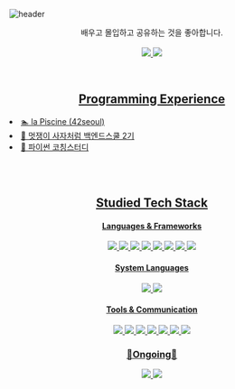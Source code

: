 ![header](https://capsule-render.vercel.app/api?type=transparent&text=Welcome&desc=Here%20is%20Dohyun's%20Github&descAlignY=80&descAlign=60&height=100&fontColor=00cec8&fontSize=60)

<p align = "center"> 배우고 몰입하고 공유하는 것을 좋아합니다.
<br><br>
<a href="dohyunre702@gmail.com"><img src ="https://img.shields.io/badge/Gmail-EA4335?style=flat-square&logo=Gmail&logoColor=white">
<a href="https://yozm.wishket.com/magazine/detail/1856/"><img src = "https://img.shields.io/badge/YozmIt-6B16EE?style=flat-square">
</p>

<br>
<h2 align="center"><b> Programming Experience </b></h2>
<p>
<li> 🏊 la Piscine (42seoul) </li>
<li> 🦁 멋쟁이 사자처럼 백엔드스쿨 2기 </li>
<li> 📘 파이썬 코칭스터디 </li>
</p>

<br><br>
<h2 align="center"><b> Studied Tech Stack </b></h2>
<h4 align="center"> Languages & Frameworks </h4>
<p align="center">
<img src ="https://img.shields.io/badge/HTML5-E34F26?style=flat-square&logo=HTML5&logoColor=white">
<img src ="https://img.shields.io/badge/CSS3-1572B6?style=flat-square&logo=CSS3&logoColor=white">
<img src ="https://img.shields.io/badge/Python-3776AB?style=flat-square&logo=Python&logoColor=white">
<img src ="https://img.shields.io/badge/Java-FFFFFF?style=flat-square&logo=OpenJDK&logoColor=black">
<img src ="https://img.shields.io/badge/MySQL-4479A1?style=flat-square&logo=MySQL&logoColor=white">
<img src ="https://img.shields.io/badge/Django-092E20?style=flat-square&logo=Django&logoColor=white">
<img src ="https://img.shields.io/badge/Spring Boot-6DB33F?style=flat-square&logo=Spring Boot&logoColor=white">
<img src = "https://img.shields.io/badge/Spring Rest Docs-6DB33F?style=flat-square&logoColor=white">
</p>

<h4 align="center"> System Languages </h4>
<p align="center">
<img src ="https://img.shields.io/badge/LINUX-FCC624?style=flat-square&logo=LINUX&logoColor=black">
<img src ="https://img.shields.io/badge/Vim-019733?style=flat-square&logo=Vim&logoColor=white">
</p>

<h4 align="center"> Tools & Communication </h4>
<p align="center">
<img src ="https://img.shields.io/badge/IntelliJ-000000?style=flat-square&logo=IntelliJ IDEA&logoColor=white">
<img src ="https://img.shields.io/badge/VSCode-007ACC?style=flat-square&logo=Visual Studio Code&logoColor=white">
<img src ="https://img.shields.io/badge/GitHub-181717?style=flat-square&logo=GitHub&logoColor=white">
<img src ="https://img.shields.io/badge/GitLab-FC6D26?style=flat-square&logo=GitLab&logoColor=white">
<img src ="https://img.shields.io/badge/Slack-4A154B?style=flat-square&logo=Slack&logoColor=white">
<img src ="https://img.shields.io/badge/Discord-5865F2?style=flat-square&logo=Discord&logoColor=white">
<img src ="https://img.shields.io/badge/Notion-000000?style=flat-square&logo=Notion&logoColor=white">
</p>

<h3 align="center"><b> 🌱Ongoing🌱 </b></h3>
<p align="center">
<img src = "https://img.shields.io/badge/Computer Science-40AEF0?style=flat-square">
<img src = "https://img.shields.io/badge/Algorithm-ED2761?style=flat-square">
</p>

<!--
**dohyunre702/dohyunre702** is a ✨ _special_ ✨ repository because its `README.md` (this file) appears on your GitHub profile.
<p align="right"><a href="https://hits.seeyoufarm.com"><img src="https://hits.seeyoufarm.com/api/count/incr/badge.svg?url=https%3A%2F%2Fgithub.com%2Fdohyunre702%2Fhit-counter&count_bg=%2379C83D&title_bg=%23555555&icon=&icon_color=%23E7E7E7&title=hits&edge_flat=true"/></a></p>

Here are some ideas to get you started:

- 🔭 I’m currently working on ...
- 🌱 I’m currently learning ...
- 👯 I’m looking to collaborate on ...
- 🤔 I’m looking for help with ...
- 💬 Ask me about ...
- 📫 How to reach me: ...
- 😄 Pronouns: ...
- ⚡ Fun fact: ...
-->
